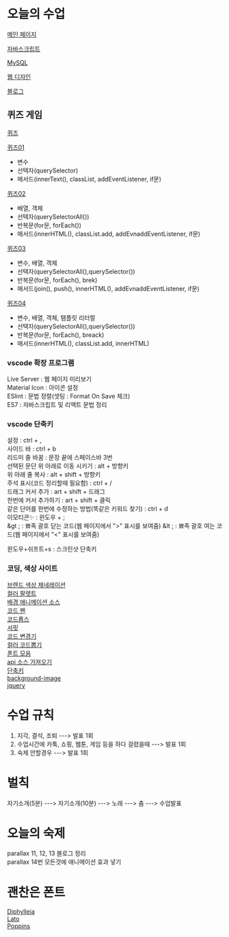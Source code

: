 # 오늘의 수업
[메인 페이지](https://sunhew.github.io/class2024/)   

[자바스크립트](https://sunhew.github.io/class2024/javascript/index.html)   

[MySQL](https://sunhew.github.io/class2024/mysql/index.html)    

[웹 디자인](https://sunhew.github.io/class2024/webd/index.html)   

[블로그](https://sunhew.github.io/)   



## 퀴즈 게임
[퀴즈](https://sunhew.github.io/class2024//quiz/index.html)   

[퀴즈01](https://sunhew.github.io/class2024//quiz/quiz01.html)   
- 변수   
- 선택자(querySelector)   
- 메서드(innerText(), classList, addEventListener, if문)   

[퀴즈02](https://sunhew.github.io/class2024//quiz/quiz02.html)   
- 배열, 객체
- 선택자(querySelectorAll())
- 반복문(for문, forEach())
- 매서드(innerHTML(), classList.add, addEvnaddEventListener,  if문)

[퀴즈03](https://sunhew.github.io/class2024//quiz/quiz03.html)
- 변수, 배열, 객체
- 선택자(querySelectorAll(),querySelector())
- 반복문(for문, forEach(), brek)
- 매서드(join(), push(), innerHTML(), addEvnaddEventListener,  if문)   

[퀴즈04](https://sunhew.github.io/class2024//quiz/quiz04.html)
- 변수, 배열, 객체, 탬플릿 리터럴
- 선택자(querySelectorAll(),querySelector())
- 반복문(for문, forEach(), breack)
- 매서드(innerHTML(), classList.add, innerHTML)

### vscode 확장 프로그램
Live Server : 웹 페이지 미리보기   
Material Icon : 아이콘 설정   
ESlint : 문법 정렬(셋팅 : Format On Save 체크)   
ES7 : 자바스크립트 및 리액트 문법 정리   

### vscode 단축키
설정 : ctrl + ,   
사이드 바 : ctrl + b   
리드미 줄 바꿈 : 문장 끝에 스페이스바 3번   
선택된 문단 위 아래로 이동 시키기 : alt + 방향키   
위 아래 줄 복사 : alt + shift + 방향키   
주석 표시(코드 정리할때 필요함) : ctrl + /   
드래그 커서 추가 : art + shift + 드래그   
한번에 커서 추가하기 : art + shift + 클릭   
같은 단어를 한번에 수정하는 방법(똑같은 키워드 찾기) : ctrl + d   
이모티콘✨ : 윈도우 + ;   
&gt ; : 뾰족 괄호 닫는 코드(웹 페이지에서 "&gt;" 표시를 보여줌)
&lt ; : 뾰족 괄호 여는 코드(웹 페이지에서 "&lt;" 표시를 보여줌)   

윈도우+쉬프트+s : 스크린샷 단축키
   
### 코딩, 색상 사이트
[브렌드 색상 제네레이션](https://huemint.com/brand-intersection/)      
[컬러 팔렛트](https://colorhunt.co/)   
[배경 애니메이션 소스](https://wsss.tistory.com/category/Animation/CSS3#none)   
[코드 펜](https://codepen.io/)   
[코드롭스](https://tympanus.net/codrops/)   
[서핏](https://www.surfit.io/)   
[코드 변경기](https://www.sassmeister.com/)   
[컬러 코드뽑기](https://htmlcolorcodes.com/)   
[폰트 모음](https://wess.tistory.com/)      
[api 소스 가져오기](https://www.data.go.kr/)      
[단축키](https://docs.emmet.io/cheat-sheet/)   
[background-image](https://webzz.tistory.com/380)   
[jquery](https://developers.google.com/speed/libraries?hl=ko#jquery)   

# 수업 규칙
1. 지각, 결석, 조퇴 ---> 발표 1회   
2. 수업시간에 카톡, 쇼핑, 웹툰, 게임 등을 하다 걸렸을때 ---> 발표 1회   
3. 숙제 안할경우 ---> 발표 1회   
     

# 벌칙
자기소개(5분) ---> 자기소개(10분) ---> 노래 ---> 춤 ---> 수업발표

# 오늘의 숙제    
parallax 11, 12, 13 블로그 정리   
parallax 14번 모든것에 애니메이션 효과 넣기   

# 괜찬은 폰트
[Diphylleia](https://fonts.google.com/specimen/Diphylleia?subset=korean&noto.script=Kore&preview.text=code%20pin)   
[Lato](https://fonts.google.com/specimen/Lato?noto.script=Kore)   
[Poppins](https://fonts.google.com/specimen/Poppins?noto.script=Kore)   